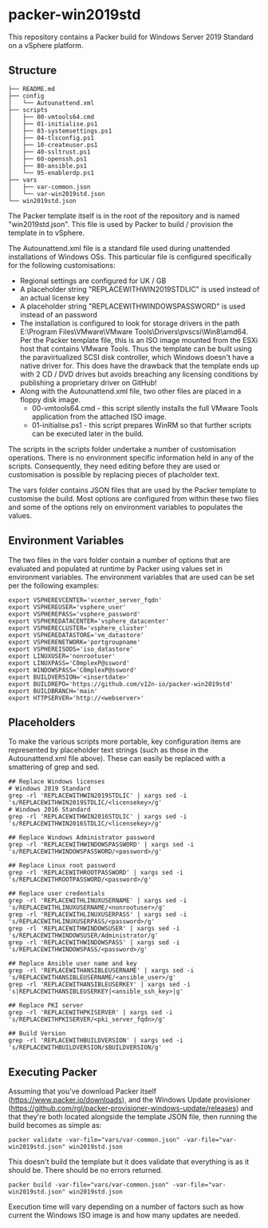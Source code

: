 # packer-win2019std
This repository contains a Packer build for Windows Server 2019 Standard on a vSphere platform.
## Structure

```
├── README.md
├── config
│   └── Autounattend.xml
├── scripts
│   ├── 00-vmtools64.cmd
│   ├── 01-initialise.ps1
│   ├── 03-systemsettings.ps1
│   ├── 04-tlsconfig.ps1
│   ├── 10-createuser.ps1
│   ├── 40-ssltrust.ps1
│   ├── 60-openssh.ps1
│   ├── 80-ansible.ps1
│   └── 95-enablerdp.ps1
├── vars
│   ├── var-common.json
│   └── var-win2019std.json
└── win2019std.json
```

The Packer template itself is in the root of the repository and is named "win2019std.json". This file is used by Packer to build / provision the template in to vSphere.

The Autounattend.xml file is a standard file used during unattended installations of Windows OSs. This particular file is configured specifically for the following customisations:
* Regional settings are configured for UK / GB
* A placeholder string "REPLACEWITHWIN2019STDLIC" is used instead of an actual license key
* A placeholder string "REPLACEWITHWINDOWSPASSWORD" is used instead of an password
* The installation is configured to look for storage drivers in the path E:\Program Files\VMware\VMware Tools\Drivers\pvscsi\Win8\amd64. Per the Packer template file, this is an ISO image mounted from the ESXi host that contains VMware Tools. Thus the template can be built using the paravirtualized SCSI disk controller, which Windows doesn't have a native driver for. This does have the drawback that the template ends up with 2 CD / DVD drives but avoids breaching any licensing conditions by publishing a proprietary driver on GitHub!
* Along with the Autounattend.xml file, two other files are placed in a floppy disk image.
  * 00-vmtools64.cmd - this script silently installs the full VMware Tools application from the attached ISO image.
  * 01-initialise.ps1 - this script prepares WinRM so that further scripts can be executed later in the build.

The scripts in the scripts folder undertake a number of customisation operations. There is no environment specific information held in any of the scripts. Consequently, they need editing before they are used or customisation is possible by replacing pieces of placholder text.

The vars folder contains JSON files that are used by the Packer template to customise the build. Most options are configured from within these two files and some of the options rely on environment variables to populates the values.

## Environment Variables
The two files in the vars folder contain a number of options that are evaluated and populated at runtime by Packer using values set in environment variables. The environment variables that are used can be set per the following examples:

```
export VSPHEREVCENTER='vcenter_server_fqdn'
export VSPHEREUSER='vsphere_user'
export VSPHEREPASS='vsphere_password'
export VSPHEREDATACENTER='vsphere_datacenter'
export VSPHERECLUSTER='vsphere_cluster'
export VSPHEREDATASTORE='vm_datastore'
export VSPHERENETWORK='portgroupname'
export VSPHEREISODS='iso_datastore'
export LINUXUSER='nonrootuser'
export LINUXPASS='C0mplexP@ssword'
export WINDOWSPASS='C0mplexP@ssword'
export BUILDVERSION='<insertdate>'
export BUILDREPO='https://github.com/v12n-io/packer-win2019std'
export BUILDBRANCH='main'
export HTTPSERVER='http://<webserver>'
```

## Placeholders
To make the various scripts more portable, key configuration items are represented by placeholder text strings (such as those in the Autounattend.xml file above). These can easily be replaced with a smattering of grep and sed.

```
## Replace Windows licenses
# Windows 2019 Standard
grep -rl 'REPLACEWITHWIN2019STDLIC' | xargs sed -i 's/REPLACEWITHWIN2019STDLIC/<licensekey>/g'
# Windows 2016 Standard
grep -rl 'REPLACEWITHWIN2016STDLIC' | xargs sed -i 's/REPLACEWITHWIN2016STDLIC/<licensekey>/g'

## Replace Windows Administrator password
grep -rl 'REPLACEWITHWINDOWSPASSWORD' | xargs sed -i 's/REPLACEWITHWINDOWSPASSWORD/<password>/g'

## Replace Linux root password
grep -rl 'REPLACEWITHROOTPASSWORD' | xargs sed -i 's/REPLACEWITHROOTPASSWORD/<password>/g'

## Replace user credentials
grep -rl 'REPLACEWITHLINUXUSERNAME' | xargs sed -i 's/REPLACEWITHLINUXUSERNAME/<nonrootuser>/g'
grep -rl 'REPLACEWITHLINUXUSERPASS' | xargs sed -i 's/REPLACEWITHLINUXUSERPASS/<password>/g'
grep -rl 'REPLACEWITHWINDOWSUSER' | xargs sed -i 's/REPLACEWITHWINDOWSUSER/Administrator/g'
grep -rl 'REPLACEWITHWINDOWSPASS' | xargs sed -i 's/REPLACEWITHWINDOWSPASS/<password>/g'

## Replace Ansible user name and key
grep -rl 'REPLACEWITHANSIBLEUSERNAME' | xargs sed -i 's/REPLACEWITHANSIBLEUSERNAME/<ansible_user>/g'
grep -rl 'REPLACEWITHANSIBLEUSERKEY' | xargs sed -i 's|REPLACEWITHANSIBLEUSERKEY|<ansible_ssh_key>|g'

## Replace PKI server
grep -rl 'REPLACEWITHPKISERVER' | xargs sed -i 's/REPLACEWITHPKISERVER/<pki_server_fqdn>/g'

## Build Version
grep -rl 'REPLACEWITHBUILDVERSION' | xargs sed -i 's/REPLACEWITHBUILDVERSION/$BUILDVERSION/g'
```

## Executing Packer
Assuming that you've download Packer itself (https://www.packer.io/downloads), and the Windows Update provisioner (https://github.com/rgl/packer-provisioner-windows-update/releases) and that they're both located alongside the template JSON file, then running the build becomes as simple as:

```
packer validate -var-file="vars/var-common.json" -var-file="var-win2019std.json" win2019std.json
```

This doesn't build the template but it does validate that everything is as it should be. There should be no errors returned.

```
packer build -var-file="vars/var-common.json" -var-file="var-win2019std.json" win2019std.json
```

Execution time will vary depending on a number of factors such as how current the Windows ISO image is and how many updates are needed.